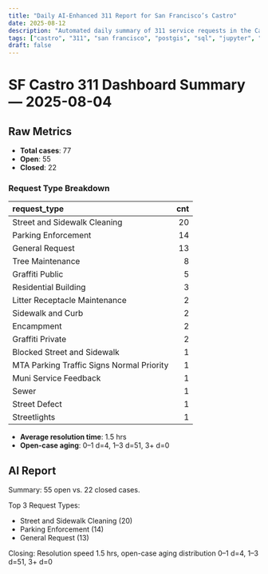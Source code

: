 ```yaml
---
title: "Daily AI-Enhanced 311 Report for San Francisco’s Castro"
date: 2025-08-12
description: "Automated daily summary of 311 service requests in the Castro neighborhood using Python, SQL, PostGIS and the smollm2:1.7b model via a local chat API."
tags: ["castro", "311", "san francisco", "postgis", "sql", "jupyter", "ai", "smollm2", "chat-api"]
draft: false
---
```


# SF Castro 311 Dashboard Summary — 2025-08-04

## Raw Metrics

- **Total cases**: 77
- **Open**:       55
- **Closed**:     22

### Request Type Breakdown

| request_type                              |   cnt |
|:------------------------------------------|------:|
| Street and Sidewalk Cleaning              |    20 |
| Parking Enforcement                       |    14 |
| General Request                           |    13 |
| Tree Maintenance                          |     8 |
| Graffiti Public                           |     5 |
| Residential Building                      |     3 |
| Litter Receptacle Maintenance             |     2 |
| Sidewalk and Curb                         |     2 |
| Encampment                                |     2 |
| Graffiti Private                          |     2 |
| Blocked Street and Sidewalk               |     1 |
| MTA Parking Traffic Signs Normal Priority |     1 |
| Muni Service Feedback                     |     1 |
| Sewer                                     |     1 |
| Street Defect                             |     1 |
| Streetlights                              |     1 |

- **Average resolution time**: 1.5 hrs
- **Open-case aging**:           0–1 d=4, 1–3 d=51, 3+ d=0

## AI Report

Summary: 55 open vs. 22 closed cases.

Top 3 Request Types:
  - Street and Sidewalk Cleaning (20)
  - Parking Enforcement (14)
  - General Request (13)

Closing: Resolution speed 1.5 hrs, open-case aging distribution 0–1 d=4, 1–3 d=51, 3+ d=0
